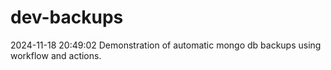 # dev-backups
2024-11-18 20:49:02 Demonstration of automatic mongo db backups using workflow and actions.
